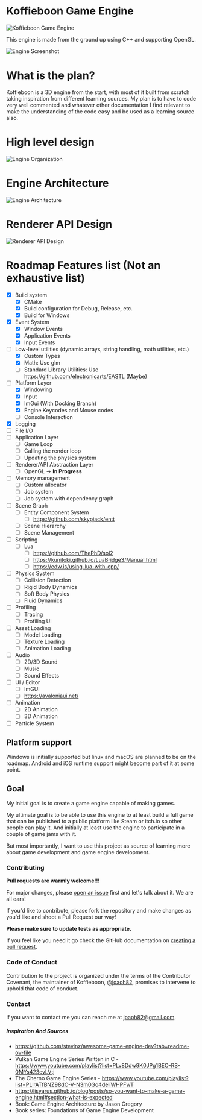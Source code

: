 # Koffieboon Game Engine

![Koffieboon Game Engine](images/Logo.png)

This engine is made from the ground up using C++ and supporting OpenGL.

![Engine Screenshot](images/Screenshot_01.png)

# What is the plan?

Koffieboon is a 3D engine from the start, with most of it built from scratch taking inspiration from different learning sources. My plan is to have to code very well commented and whatever other documentation I find relevant to make the understanding of the code easy and be used as a learning source also.

# High level design

![Engine Organization](images/Organization.png)

# Engine Architecture

![Engine Architecture](images/Architecture.png)

# Renderer API Design

![Renderer API Design](images/RendererAPIDesign.png)

# Roadmap Features list (Not an exhaustive list)

- [x] Build system
    - [x] CMake
    - [x] Build configuration for Debug, Release, etc.
    - [x] Build for Windows
- [x] Event System
    - [x] Window Events
    - [x] Application Events
    - [x] Input Events
- [ ] Low-level utilities (dynamic arrays, string handling, math utilities, etc.)
    - [x] Custom Types
    - [x] Math: Use glm
    - [ ] Standard Library Utilities: Use https://github.com/electronicarts/EASTL (Maybe)
- [ ] Platform Layer 
    - [x] Windowing
    - [x] Input
    - [x] ImGui (With Docking Branch)
    - [x] Engine Keycodes and Mouse codes
    - [ ] Console Interaction
- [x] Logging
- [ ] File I/O
- [ ] Application Layer
    - [ ] Game Loop
    - [ ] Calling the render loop
    - [ ] Updating the physics system
- [ ] Renderer/API Abstraction Layer
    - [ ] OpenGL -> **In Progress**
- [ ] Memory management
    - [ ] Custom allocator
    - [ ] Job system
    - [ ] Job system with dependency graph
- [ ] Scene Graph
    - [ ] Entity Component System
        - [ ] https://github.com/skypjack/entt
    - [ ] Scene Hierarchy
    - [ ] Scene Management
- [ ] Scripting
    - [ ] Lua
        - [ ] https://github.com/ThePhD/sol2
        - [ ] https://kunitoki.github.io/LuaBridge3/Manual.html
        - [ ] https://edw.is/using-lua-with-cpp/
- [ ] Physics System
    - [ ] Collision Detection
    - [ ] Rigid Body Dynamics
    - [ ] Soft Body Physics
    - [ ] Fluid Dynamics
- [ ] Profiling
    - [ ] Tracing
    - [ ] Profiling UI
- [ ] Asset Loading
    - [ ] Model Loading
    - [ ] Texture Loading
    - [ ] Animation Loading
- [ ] Audio
    - [ ] 2D/3D Sound
    - [ ] Music
    - [ ] Sound Effects 
- [ ] UI / Editor
    - [ ] ImGUI
    - [ ] https://avaloniaui.net/
- [ ] Animation
    - [ ] 2D Animation
    - [ ] 3D Animation
- [ ] Particle System

## Platform support

Windows is initially supported but linux and macOS are planned to be on the roadmap. Android and iOS runtime support might become part of it at some point.

## Goal

My initial goal is to create a game engine capable of making games.

My ultimate goal is to be able to use this engine to at least build a full game that can be published to a public platform like Steam or itch.io so other people can play it. And initially at least use the engine to participate in a couple of game jams with it.

But most importantly, I want to use this project as source of learning more about game development and game engine development.

### Contributing
**Pull requests are warmly welcome!!!**

For major changes, please [open an issue](https://github.com/joaoh82/koffieboon/issues/new) first and let's talk about it. We are all ears!

If you'd like to contribute, please fork the repository and make changes as you'd like and shoot a Pull Request our way!

**Please make sure to update tests as appropriate.**

If you feel like you need it go check the GitHub documentation on [creating a pull request](https://help.github.com/en/github/collaborating-with-issues-and-pull-requests/creating-a-pull-request).

### Code of Conduct

Contribution to the project is organized under the terms of the
Contributor Covenant, the maintainer of Koffieboon, [@joaoh82](https://github.com/joaoh82), promises to intervene to uphold that code of conduct.

### Contact

If you want to contact me you can reach me at <joaoh82@gmail.com>.

##### Inspiration And Sources
* https://github.com/stevinz/awesome-game-engine-dev?tab=readme-ov-file
* Vulkan Game Engine Series Written in C - https://www.youtube.com/playlist?list=PLv8Ddw9K0JPg1BEO-RS-0MYs423cvLVtj 
* The Cherno Game Engine Series - https://www.youtube.com/playlist?list=PLlrATfBNZ98dC-V-N3m0Go4deliWHPFwT
* https://lisyarus.github.io/blog/posts/so-you-want-to-make-a-game-engine.html#section-what-is-expected
* Book: Game Engine Architecture by Jason Gregory
* Book series: Foundations of Game Engine Development